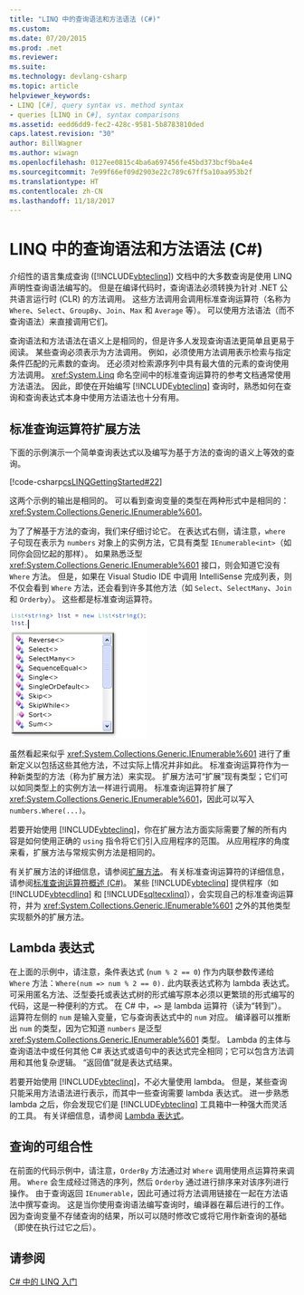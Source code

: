 ```yaml
---
title: "LINQ 中的查询语法和方法语法 (C#)"
ms.custom: 
ms.date: 07/20/2015
ms.prod: .net
ms.reviewer: 
ms.suite: 
ms.technology: devlang-csharp
ms.topic: article
helpviewer_keywords:
- LINQ [C#], query syntax vs. method syntax
- queries [LINQ in C#], syntax comparisons
ms.assetid: eedd6dd9-fec2-428c-9581-5b8783810ded
caps.latest.revision: "30"
author: BillWagner
ms.author: wiwagn
ms.openlocfilehash: 0127ee0815c4ba6a697456fe45bd373bcf9ba4e4
ms.sourcegitcommit: 7e99f66ef09d2903e22c789c67ff5a10aa953b2f
ms.translationtype: HT
ms.contentlocale: zh-CN
ms.lasthandoff: 11/18/2017
---
```

# <a name="query-syntax-and-method-syntax-in-linq-c"></a>LINQ 中的查询语法和方法语法 (C#)
介绍性的语言集成查询 ([!INCLUDE[vbteclinq](~/includes/vbteclinq-md.md)]) 文档中的大多数查询是使用 LINQ 声明性查询语法编写的。 但是在编译代码时，查询语法必须转换为针对 .NET 公共语言运行时 (CLR) 的方法调用。 这些方法调用会调用标准查询运算符（名称为 `Where`、`Select`、`GroupBy`、`Join`、`Max` 和 `Average` 等）。 可以使用方法语法（而不查询语法）来直接调用它们。  
  
 查询语法和方法语法在语义上是相同的，但是许多人发现查询语法更简单且更易于阅读。 某些查询必须表示为方法调用。 例如，必须使用方法调用表示检索与指定条件匹配的元素数的查询。 还必须对检索源序列中具有最大值的元素的查询使用方法调用。 <xref:System.Linq> 命名空间中的标准查询运算符的参考文档通常使用方法语法。 因此，即使在开始编写 [!INCLUDE[vbteclinq](~/includes/vbteclinq-md.md)] 查询时，熟悉如何在查询和查询表达式本身中使用方法语法也十分有用。  
  
## <a name="standard-query-operator-extension-methods"></a>标准查询运算符扩展方法  
 下面的示例演示一个简单查询表达式以及编写为基于方法的查询的语义上等效的查询。  
  
 [!code-csharp[csLINQGettingStarted#22](../../../../csharp/programming-guide/concepts/linq/codesnippet/CSharp/query-syntax-and-method-syntax-in-linq_1.cs)]  
  
 这两个示例的输出是相同的。 可以看到查询变量的类型在两种形式中是相同的：<xref:System.Collections.Generic.IEnumerable%601>。  
  
 为了了解基于方法的查询，我们来仔细讨论它。 在表达式右侧，请注意，`where` 子句现在表示为 `numbers` 对象上的实例方法，它具有类型 `IEnumerable<int>`（如同你会回忆起的那样）。 如果熟悉泛型 <xref:System.Collections.Generic.IEnumerable%601> 接口，则会知道它没有 `Where` 方法。 但是，如果在 Visual Studio IDE 中调用 IntelliSense 完成列表，则不仅会看到 `Where` 方法，还会看到许多其他方法（如 `Select`、`SelectMany`、`Join` 和 `Orderby`）。 这些都是标准查询运算符。  
  
 ![Intellisense 中的标准查询运算符](../../../../csharp/programming-guide/concepts/linq/media/standardqueryops.png "StandardQueryOps")  
  
 虽然看起来似乎 <xref:System.Collections.Generic.IEnumerable%601> 进行了重新定义以包括这些其他方法，不过实际上情况并非如此。 标准查询运算符作为一种新类型的方法（称为扩展方法）来实现。 扩展方法可“扩展”现有类型；它们可以如同类型上的实例方法一样进行调用。 标准查询运算符扩展了 <xref:System.Collections.Generic.IEnumerable%601>，因此可以写入 `numbers.Where(...)`。  
  
 若要开始使用 [!INCLUDE[vbteclinq](~/includes/vbteclinq-md.md)]，你在扩展方法方面实际需要了解的所有内容是如何使用正确的 `using` 指令将它们引入应用程序的范围。 从应用程序的角度来看，扩展方法与常规实例方法是相同的。  
  
 有关扩展方法的详细信息，请参阅[扩展方法](../../../../csharp/programming-guide/classes-and-structs/extension-methods.md)。 有关标准查询运算符的详细信息，请参阅[标准查询运算符概述 (C#)](../../../../csharp/programming-guide/concepts/linq/standard-query-operators-overview.md)。 某些 [!INCLUDE[vbteclinq](~/includes/vbteclinq-md.md)] 提供程序（如 [!INCLUDE[vbtecdlinq](~/includes/vbtecdlinq-md.md)] 和 [!INCLUDE[sqltecxlinq](~/includes/sqltecxlinq-md.md)]），会实现自己的标准查询运算符，并为 <xref:System.Collections.Generic.IEnumerable%601> 之外的其他类型实现额外的扩展方法。  
  
## <a name="lambda-expressions"></a>Lambda 表达式  
 在上面的示例中，请注意，条件表达式 (`num % 2 == 0`) 作为内联参数传递给 `Where` 方法：`Where(num => num % 2 == 0).` 此内联表达式称为 lambda 表达式。 可采用匿名方法、泛型委托或表达式树的形式编写原本必须以更繁琐的形式编写的代码，这是一种便利的方式。 在 C# 中，`=>` 是 lambda 运算符（读为“转到”）。 运算符左侧的 `num` 是输入变量，它与查询表达式中的 `num` 对应。 编译器可以推断出 `num` 的类型，因为它知道 `numbers` 是泛型 <xref:System.Collections.Generic.IEnumerable%601> 类型。 Lambda 的主体与查询语法中或任何其他 C# 表达式或语句中的表达式完全相同；它可以包含方法调用和其他复杂逻辑。 “返回值”就是表达式结果。  
  
 若要开始使用 [!INCLUDE[vbteclinq](~/includes/vbteclinq-md.md)]，不必大量使用 lambda。 但是，某些查询只能采用方法语法进行表示，而其中一些查询需要 lambda 表达式。 进一步熟悉 lambda 之后，你会发现它们是 [!INCLUDE[vbteclinq](~/includes/vbteclinq-md.md)] 工具箱中一种强大而灵活的工具。 有关详细信息，请参阅 [Lambda 表达式](../../../../csharp/programming-guide/statements-expressions-operators/lambda-expressions.md)。  
  
## <a name="composability-of-queries"></a>查询的可组合性  
 在前面的代码示例中，请注意，`OrderBy` 方法通过对 `Where` 调用使用点运算符来调用。 `Where` 会生成经过筛选的序列，然后 `Orderby` 通过进行排序来对该序列进行操作。 由于查询返回 `IEnumerable`，因此可通过将方法调用链接在一起在方法语法中撰写查询。 这是当你使用查询语法编写查询时，编译器在幕后进行的工作。 因为查询变量不存储查询的结果，所以可以随时修改它或将它用作新查询的基础（即使在执行过它之后）。  
  
## <a name="see-also"></a>请参阅  
 [C# 中的 LINQ 入门](../../../../csharp/programming-guide/concepts/linq/getting-started-with-linq.md)

